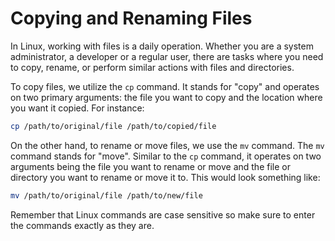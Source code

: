 # Copying and Renaming Files 

In Linux, working with files is a daily operation. Whether you are a system administrator, a developer or a regular user, there are tasks where you need to copy, rename, or perform similar actions with files and directories.

To copy files, we utilize the `cp` command. It stands for "copy" and operates on two primary arguments: the file you want to copy and the location where you want it copied. For instance:

```bash
cp /path/to/original/file /path/to/copied/file
```

On the other hand, to rename or move files, we use the `mv` command. The `mv` command stands for "move". Similar to the `cp` command, it operates on two arguments being the file you want to rename or move and the file or directory you want to rename or move it to. This would look something like:

```bash
mv /path/to/original/file /path/to/new/file
```

Remember that Linux commands are case sensitive so make sure to enter the commands exactly as they are.
